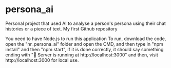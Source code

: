# persona_ai
Personal project that used AI to analyse a person's persona using their chat histories or a piece of text. My first Github repository

You need to have Node.js to run this application To run, download the code, open the "hr_persona_ai" folder and open the CMD, and then type in "npm install" and then "npm start", if it is done correctly, it should say something ending with "🚀 Server is running at http://localhost:3000" and then, visit http://localhost:3000 for local use.
